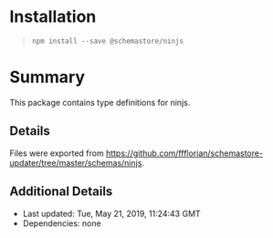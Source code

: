 # Installation
> `npm install --save @schemastore/ninjs`

# Summary
This package contains type definitions for ninjs.

## Details
Files were exported from https://github.com/ffflorian/schemastore-updater/tree/master/schemas/ninjs.

## Additional Details
* Last updated: Tue, May 21, 2019, 11:24:43 GMT
* Dependencies: none
